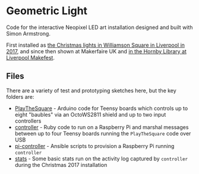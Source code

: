 # Geometric Light

Code for the interactive Neopixel LED art installation designed and built with Simon Armstrong.

First installed as [the Christmas lights in Williamson Square in Liverpool in 2017](https://mcqn.com/ibal191), and since then shown at Makerfaire UK and [in the Hornby Library at Liverpool Makefest](https://www.instagram.com/p/BkpLNwRn1uq/).

## Files

There are a variety of test and prototyping sketches here, but the key folders are:

 * [PlayTheSquare](PlayTheSquare) - Arduino code for Teensy boards which controls up to eight "baubles" via an OctoWS2811 shield and up to two input controllers
 * [controller](controller) - Ruby code to run on a Raspberry Pi and marshal messages between up to four Teensy boards running the `PlayTheSquare` code over USB
 * [pi-controller](pi-controller) - Ansible scripts to provision a Raspberry Pi running `controller`
 * [stats](stats) - Some basic stats run on the activity log captured by `controller` during the Christmas 2017 installation

